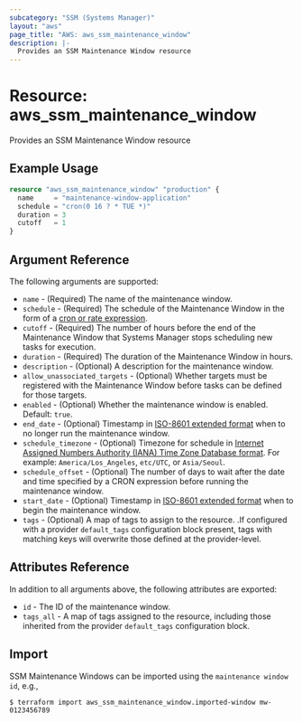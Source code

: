 ```yaml
---
subcategory: "SSM (Systems Manager)"
layout: "aws"
page_title: "AWS: aws_ssm_maintenance_window"
description: |-
  Provides an SSM Maintenance Window resource
---
```


# Resource: aws_ssm_maintenance_window

Provides an SSM Maintenance Window resource

## Example Usage

```terraform
resource "aws_ssm_maintenance_window" "production" {
  name     = "maintenance-window-application"
  schedule = "cron(0 16 ? * TUE *)"
  duration = 3
  cutoff   = 1
}
```

## Argument Reference

The following arguments are supported:

* `name` - (Required) The name of the maintenance window.
* `schedule` - (Required) The schedule of the Maintenance Window in the form of a [cron or rate expression](https://docs.aws.amazon.com/systems-manager/latest/userguide/reference-cron-and-rate-expressions.html).
* `cutoff` - (Required) The number of hours before the end of the Maintenance Window that Systems Manager stops scheduling new tasks for execution.
* `duration` - (Required) The duration of the Maintenance Window in hours.
* `description` - (Optional) A description for the maintenance window.
* `allow_unassociated_targets` - (Optional) Whether targets must be registered with the Maintenance Window before tasks can be defined for those targets.
* `enabled` - (Optional) Whether the maintenance window is enabled. Default: `true`.
* `end_date` - (Optional) Timestamp in [ISO-8601 extended format](https://www.iso.org/iso-8601-date-and-time-format.html) when to no longer run the maintenance window.
* `schedule_timezone` - (Optional) Timezone for schedule in [Internet Assigned Numbers Authority (IANA) Time Zone Database format](https://www.iana.org/time-zones). For example: `America/Los_Angeles`, `etc/UTC`, or `Asia/Seoul`.
* `schedule_offset` - (Optional) The number of days to wait after the date and time specified by a CRON expression before running the maintenance window.
* `start_date` - (Optional) Timestamp in [ISO-8601 extended format](https://www.iso.org/iso-8601-date-and-time-format.html) when to begin the maintenance window.
* `tags` - (Optional) A map of tags to assign to the resource. .If configured with a provider `default_tags` configuration block present, tags with matching keys will overwrite those defined at the provider-level.

## Attributes Reference

In addition to all arguments above, the following attributes are exported:

* `id` - The ID of the maintenance window.
* `tags_all` - A map of tags assigned to the resource, including those inherited from the provider `default_tags` configuration block.

## Import

SSM  Maintenance Windows can be imported using the `maintenance window id`, e.g.,

```
$ terraform import aws_ssm_maintenance_window.imported-window mw-0123456789
```
